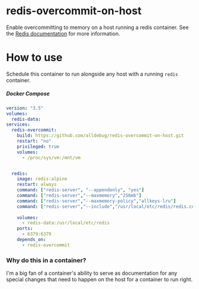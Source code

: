 # redis-overcommit-on-host

Enable overcommitting to memory on a host running a redis container.  See the [Redis documentation](https://redis.io/topics/faq#background-saving-fails-with-a-fork-error-under-linux-even-if-i-have-a-lot-of-free-ram) for more information.

# How to use
Schedule this container to run alongside any host with a running `redis` container.


##### Docker Compose
```yml
version: "3.5"
volumes:
  redis-data:
services:
  redis-overcommit:
    build: https://github.com/alldebug/redis-overcommit-on-host.git
    restart: "no"
    privileged: true
    volumes:
      - /proc/sys/vm:/mnt/vm


  redis:
    image: redis:alpine
    restart: always
    command: ["redis-server", "--appendonly", "yes"]
    command: ["redis-server","--maxmemory","256mb"]
    command: ["redis-server","--maxmemory-policy","allkeys-lru"]
    command: ["redis-server","--include","/usr/local/etc/redis/redis.conf"]
    
    volumes:
      - redis-data:/usr/local/etc/redis
    ports:
      - 6379:6379
    depends_on:
      - redis-overcommit
```

 
### Why do this in a container?

I'm a big fan of a container's ability to serve as documentation for any special changes that need to happen on the host for a container to run right.  
